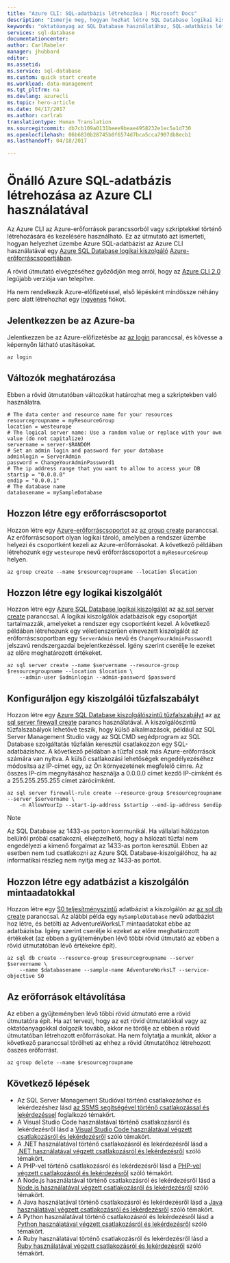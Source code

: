 ```yaml
---
title: "Azure CLI: SQL-adatbázis létrehozása | Microsoft Docs"
description: "Ismerje meg, hogyan hozhat létre SQL Database logikai kiszolgálót, kiszolgálószintű tűzfalszabályokat és adatbázisokat az Azure Portal használatával."
keywords: "oktatóanyag az SQL Database használatához, SQL-adatbázis létrehozása"
services: sql-database
documentationcenter: 
author: CarlRabeler
manager: jhubbard
editor: 
ms.assetid: 
ms.service: sql-database
ms.custom: quick start create
ms.workload: data-management
ms.tgt_pltfrm: na
ms.devlang: azurecli
ms.topic: hero-article
ms.date: 04/17/2017
ms.author: carlrab
translationtype: Human Translation
ms.sourcegitcommit: db7cb109a0131beee9beae4958232e1ec5a1d730
ms.openlocfilehash: 06b6830b28745b0f6574d7bca5cca7907db8ecb1
ms.lasthandoff: 04/18/2017

---
```


# <a name="create-a-single-azure-sql-database-using-the-azure-cli"></a>Önálló Azure SQL-adatbázis létrehozása az Azure CLI használatával

Az Azure CLI az Azure-erőforrások parancssorból vagy szkriptekkel történő létrehozására és kezelésére használható. Ez az útmutató azt ismerteti, hogyan helyezhet üzembe Azure SQL-adatbázist az Azure CLI használatával egy [Azure SQL Database logikai kiszolgáló](sql-database-features.md) [Azure-erőforráscsoportjában](../azure-resource-manager/resource-group-overview.md).

A rövid útmutató elvégzéséhez győződjön meg arról, hogy az [Azure CLI 2.0](https://docs.microsoft.com/cli/azure/install-azure-cli) legújabb verziója van telepítve. 

Ha nem rendelkezik Azure-előfizetéssel, első lépésként mindössze néhány perc alatt létrehozhat egy [ingyenes](https://azure.microsoft.com/free/) fiókot.

## <a name="log-in-to-azure"></a>Jelentkezzen be az Azure-ba

Jelentkezzen be az Azure-előfizetésbe az [az login](/cli/azure/#login) paranccsal, és kövesse a képernyőn látható utasításokat.

```azurecli
az login
```

## <a name="define-variables"></a>Változók meghatározása

Ebben a rövid útmutatóban változókat határozhat meg a szkriptekben való használatra.

```azurecli
# The data center and resource name for your resources
resourcegroupname = myResourceGroup
location = westeurope
# The logical server name: Use a random value or replace with your own value (do not capitalize)
servername = server-$RANDOM
# Set an admin login and password for your database
adminlogin = ServerAdmin
password = ChangeYourAdminPassword1
# The ip address range that you want to allow to access your DB
startip = "0.0.0.0"
endip = "0.0.0.1"
# The database name
databasename = mySampleDatabase
```

## <a name="create-a-resource-group"></a>Hozzon létre egy erőforráscsoportot

Hozzon létre egy [Azure-erőforráscsoportot](../azure-resource-manager/resource-group-overview.md) az [az group create](/cli/azure/group#create) paranccsal. Az erőforráscsoport olyan logikai tároló, amelyben a rendszer üzembe helyezi és csoportként kezeli az Azure-erőforrásokat. A következő példában létrehozunk egy `westeurope` nevű erőforráscsoportot a `myResourceGroup` helyen.

```azurecli
az group create --name $resourcegroupname --location $location
```
## <a name="create-a-logical-server"></a>Hozzon létre egy logikai kiszolgálót

Hozzon létre egy [Azure SQL Database logikai kiszolgálót](sql-database-features.md) az [az sql server create](/cli/azure/sql/server#create) paranccsal. A logikai kiszolgálók adatbázisok egy csoportját tartalmazzák, amelyeket a rendszer egy csoportként kezel. A következő példában létrehozunk egy véletlenszerűen elnevezett kiszolgálót az erőforráscsoportban egy `ServerAdmin` nevű és `ChangeYourAdminPassword1` jelszavú rendszergazdai bejelentkezéssel. Igény szerint cserélje le ezeket az előre meghatározott értékeket.

```azurecli
az sql server create --name $servername --resource-group $resourcegroupname --location $location \
    --admin-user $adminlogin --admin-password $password
```

## <a name="configure-a-server-firewall-rule"></a>Konfiguráljon egy kiszolgálói tűzfalszabályt

Hozzon létre egy [Azure SQL Database kiszolgálószintű tűzfalszabályt](sql-database-firewall-configure.md) az [az sql server firewall create](/cli/azure/sql/server/firewall-rule#create) parancs használatával. A kiszolgálószintű tűzfalszabályok lehetővé teszik, hogy külső alkalmazások, például az SQL Server Management Studio vagy az SQLCMD segédprogram az SQL Database szolgáltatás tűzfalán keresztül csatlakozzon egy SQL-adatbázishoz. A következő példában a tűzfal csak más Azure-erőforrások számára van nyitva. A külső csatlakozási lehetőségek engedélyezéséhez módosítsa az IP-címet egy, az Ön környezetének megfelelő címre. Az összes IP-cím megnyitásához használja a 0.0.0.0 címet kezdő IP-címként és a 255.255.255.255 címet zárócímként.  

```azurecli
az sql server firewall-rule create --resource-group $resourcegroupname --server $servername \
    -n AllowYourIp --start-ip-address $startip --end-ip-address $endip
```

> [!NOTE]
> Az SQL Database az 1433-as porton kommunikál. Ha vállalati hálózaton belülről próbál csatlakozni, elképzelhető, hogy a hálózati tűzfal nem engedélyezi a kimenő forgalmat az 1433-as porton keresztül. Ebben az esetben nem tud csatlakozni az Azure SQL Database-kiszolgálóhoz, ha az informatikai részleg nem nyitja meg az 1433-as portot.
>

## <a name="create-a-database-in-the-server-with-sample-data"></a>Hozzon létre egy adatbázist a kiszolgálón mintaadatokkal

Hozzon létre egy [S0 teljesítményszintű](sql-database-service-tiers.md) adatbázist a kiszolgálón az [az sql db create](/cli/azure/sql/db#create) paranccsal. Az alábbi példa egy `mySampleDatabase` nevű adatbázist hoz létre, és betölti az AdventureWorksLT mintaadatokat ebbe az adatbázisba. Igény szerint cserélje ki ezeket az előre meghatározott értékeket (az ebben a gyűjteményben lévő többi rövid útmutató az ebben a rövid útmutatóban lévő értékekre épít).

```azurecli
az sql db create --resource-group $resourcegroupname --server $servername \
    --name $databasename --sample-name AdventureWorksLT --service-objective S0
```

## <a name="clean-up-resources"></a>Az erőforrások eltávolítása

Az ebben a gyűjteményben lévő többi rövid útmutató erre a rövid útmutatóra épít. Ha azt tervezi, hogy az ezt rövid útmutatókkal vagy az oktatóanyagokkal dolgozik tovább, akkor ne törölje az ebben a rövid útmutatóban létrehozott erőforrásokat. Ha nem folytatja a munkát, akkor a következő paranccsal törölheti az ehhez a rövid útmutatóhoz létrehozott összes erőforrást.

```azurecli
az group delete --name $resourcegroupname
```

## <a name="next-steps"></a>Következő lépések

- Az SQL Server Management Studióval történő csatlakozáshoz és lekérdezéshez lásd [az SSMS segítségével történő csatlakozással és lekérdezéssel](sql-database-connect-query-ssms.md) foglalkozó témakört.
- A Visual Studio Code használatával történő csatlakozásról és lekérdezésről lásd a [Visual Studio Code használatával végzett csatlakozásról és lekérdezésről](sql-database-connect-query-vscode.md) szóló témakört.
- A .NET használatával történő csatlakozásról és lekérdezésről lásd a [.NET használatával végzett csatlakozásról és lekérdezésről](sql-database-connect-query-dotnet.md) szóló témakört.
- A PHP-vel történő csatlakozásról és lekérdezésről lásd a [PHP-vel végzett csatlakozásról és lekérdezésről](sql-database-connect-query-php.md) szóló témakört.
- A Node.js használatával történő csatlakozásról és lekérdezésről lásd a [Node.js használatával végzett csatlakozásról és lekérdezésről](sql-database-connect-query-nodejs.md) szóló témakört.
- A Java használatával történő csatlakozásról és lekérdezésről lásd a [Java használatával végzett csatlakozásról és lekérdezésről](sql-database-connect-query-java.md) szóló témakört.
- A Python használatával történő csatlakozásról és lekérdezésről lásd a [Python használatával végzett csatlakozásról és lekérdezésről](sql-database-connect-query-python.md) szóló témakört.
- A Ruby használatával történő csatlakozásról és lekérdezésről lásd a [Ruby használatával végzett csatlakozásról és lekérdezésről](sql-database-connect-query-ruby.md) szóló témakört.

